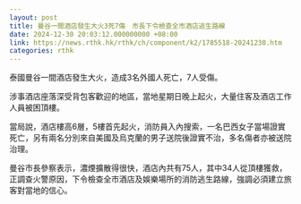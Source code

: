 ```yaml
---
layout: post
title: 曼谷一間酒店發生大火3死7傷　市長下令檢查全市酒店逃生路線
date: 2024-12-30 20:03:12.000000000 +08:00
link: https://news.rthk.hk/rthk/ch/component/k2/1785518-20241230.htm
categories: rthk
---
```


泰國曼谷一間酒店發生大火，造成3名外國人死亡，7人受傷。

涉事酒店座落深受背包客歡迎的地區，當地星期日晚上起火，大量住客及酒店工作人員被困頂樓。

當局說，酒店樓高6層，5樓首先起火，消防員入內搜索，一名巴西女子當場證實死亡，另有兩名分別來自美國及烏克蘭的男子送院後證實不治，多名傷者亦被送院治理。

曼谷市長參察表示，濃煙擴散得很快，酒店內共有75人，其中34人從頂樓獲救，正調查火警原因，下令檢查全市酒店及娛樂場所的消防逃生路線，強調必須建立旅客對當地的信心。
